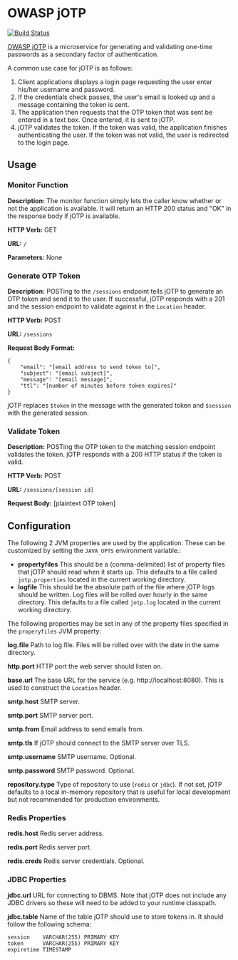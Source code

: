 # OWASP jOTP

[![Build Status](https://travis-ci.org/upcrob/jOTP.png)](https://travis-ci.org/upcrob/jOTP)

[OWASP jOTP](https://www.owasp.org/index.php/OWASP_JOTP_Project) is a microservice for generating and validating one-time passwords as a secondary factor of authentication.

A common use case for jOTP is as follows:

1. Client applications displays a login page requesting the user enter his/her username and password.
2. If the credentials check passes, the user's email is looked up and a message containing the token is sent.
3. The application then requests that the OTP token that was sent be entered in a text box.  Once entered, it is sent to jOTP.
4. jOTP validates the token.  If the token was valid, the application finishes authenticating the user.  If the token was not valid, the user is redirected to the login page.

## Usage

### Monitor Function

**Description:** The monitor function simply lets the caller know whether or not the application is available.  It will return an HTTP 200 status and "OK" in the response body if jOTP is available.

**HTTP Verb:** GET

**URL:** `/`

**Parameters:** None

### Generate OTP Token

**Description:** POSTing to the `/sessions` endpoint tells jOTP to generate an OTP token and send it to the user.  If successful, jOTP responds with a 201 and the session endpoint to validate against in the `Location` header.

**HTTP Verb:** POST

**URL:** `/sessions`

**Request Body Format:**

	{
		"email": "[email address to send token to]",
		"subject": "[email subject]",
		"message": "[email message]",
		"ttl": "[number of minutes before token expires]"
	}

jOTP replaces `$token` in the message with the generated token and `$session` with the generated session.

### Validate Token

**Description:** POSTing the OTP token to the matching session endpoint validates the token.  jOTP responds with a 200 HTTP status if the token is valid.

**HTTP Verb:** POST

**URL:** `/sessions/[session id]`

**Request Body:** [plaintext OTP token]

## Configuration

The following 2 JVM properties are used by the application.  These can be customized by setting the `JAVA_OPTS` environment variable.:

* **propertyfiles** This should be a (comma-delimited) list of property files that jOTP should read when it starts up.  This defaults to a file called `jotp.properties` located in the current working directory.
* **logfile** This should be the absolute path of the file where jOTP logs should be written.  Log files will be rolled over hourly in the same directory.  This defaults to a file called `jotp.log` located in the current working directory.

The following properties may be set in any of the property files specified in the `properyfiles` JVM property:

**log.file** Path to log file.  Files will be rolled over with the date in the same directory.

**http.port** HTTP port the web server should listen on.

**base.url** The base URL for the service (e.g. http://localhost:8080).  This is used to construct the `Location` header.

**smtp.host** SMTP server.

**smtp.port** SMTP server port.

**smtp.from** Email address to send emails from.

**smtp.tls** If jOTP should connect to the SMTP server over TLS.

**smtp.username** SMTP username.  Optional.

**smtp.password** SMTP password.  Optional.

**repository.type** Type of repository to use (`redis` or `jdbc`).  If not set, jOTP defaults to a local in-memory repository that is useful for local development but not recommended for production environments.

### Redis Properties

**redis.host** Redis server address.

**redis.port** Redis server port.

**redis.creds** Redis server credentials.  Optional.

### JDBC Properties

**jdbc.url** URL for connecting to DBMS.  Note that jOTP does not include any JDBC drivers so these will need to be added to your runtime classpath.

**jdbc.table** Name of the table jOTP should use to store tokens in.  It should follow the following schema:

	session    VARCHAR(255) PRIMARY KEY
	token      VARCHAR(255) PRIMARY KEY
	expiretime TIMESTAMP

